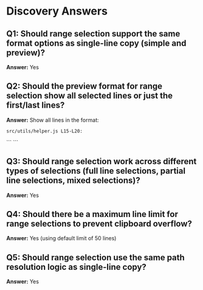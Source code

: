 # Discovery Answers

## Q1: Should range selection support the same format options as single-line copy (simple and preview)?
**Answer:** Yes

## Q2: Should the preview format for range selection show all selected lines or just the first/last lines?
**Answer:** Show all lines in the format:
```
src/utils/helper.js L15-L20:
```
<the multi line code>
```
```

## Q3: Should range selection work across different types of selections (full line selections, partial line selections, mixed selections)?
**Answer:** Yes

## Q4: Should there be a maximum line limit for range selections to prevent clipboard overflow?
**Answer:** Yes (using default limit of 50 lines)

## Q5: Should range selection use the same path resolution logic as single-line copy?
**Answer:** Yes